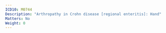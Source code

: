 ```yaml
---
ICD10: M0744
Description: "Arthropathy in Crohn disease [regional enteritis]: Hand"
Matters: No
Weight: 0
---
```

